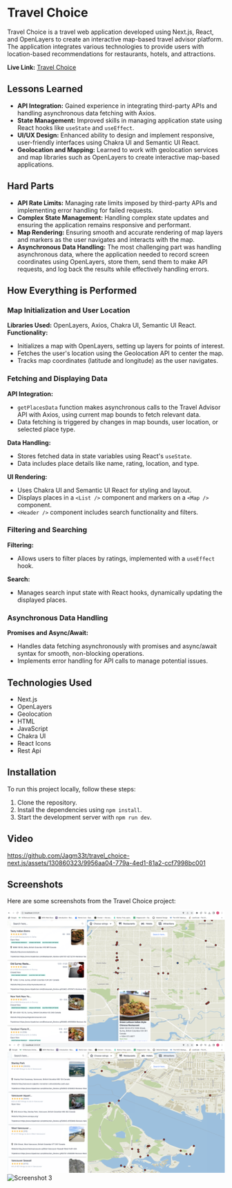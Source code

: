 # **Travel Choice**

Travel Choice is a travel web application developed using Next.js, React, and OpenLayers to create an interactive map-based travel advisor platform. The application integrates various technologies to provide users with location-based recommendations for restaurants, hotels, and attractions.

**Live Link:** [Travel Choice](https://travelchoice.netlify.app/)

## **Lessons Learned**
- **API Integration:** Gained experience in integrating third-party APIs and handling asynchronous data fetching with Axios.
- **State Management:** Improved skills in managing application state using React hooks like `useState` and `useEffect`.
- **UI/UX Design:** Enhanced ability to design and implement responsive, user-friendly interfaces using Chakra UI and Semantic UI React.
- **Geolocation and Mapping:** Learned to work with geolocation services and map libraries such as OpenLayers to create interactive map-based applications.

## **Hard Parts**
- **API Rate Limits:** Managing rate limits imposed by third-party APIs and implementing error handling for failed requests.
- **Complex State Management:** Handling complex state updates and ensuring the application remains responsive and performant.
- **Map Rendering:** Ensuring smooth and accurate rendering of map layers and markers as the user navigates and interacts with the map.
- **Asynchronous Data Handling:** The most challenging part was handling asynchronous data, where the application needed to record screen coordinates using OpenLayers, store them, send them to make API requests, and log back the results while effectively handling errors.


## **How Everything is Performed**

### **Map Initialization and User Location**
**Libraries Used:** OpenLayers, Axios, Chakra UI, Semantic UI React.  
**Functionality:**
- Initializes a map with OpenLayers, setting up layers for points of interest.
- Fetches the user's location using the Geolocation API to center the map.
- Tracks map coordinates (latitude and longitude) as the user navigates.

### **Fetching and Displaying Data**
**API Integration:**
- `getPlacesData` function makes asynchronous calls to the Travel Advisor API with Axios, using current map bounds to fetch relevant data.
- Data fetching is triggered by changes in map bounds, user location, or selected place type.

**Data Handling:**
- Stores fetched data in state variables using React's `useState`.
- Data includes place details like name, rating, location, and type.

**UI Rendering:**
- Uses Chakra UI and Semantic UI React for styling and layout.
- Displays places in a `<List />` component and markers on a `<Map />` component.
- `<Header />` component includes search functionality and filters.

### **Filtering and Searching**
**Filtering:**
- Allows users to filter places by ratings, implemented with a `useEffect` hook.

**Search:**
- Manages search input state with React hooks, dynamically updating the displayed places.

### **Asynchronous Data Handling**
**Promises and Async/Await:**
- Handles data fetching asynchronously with promises and async/await syntax for smooth, non-blocking operations.
- Implements error handling for API calls to manage potential issues.



## Technologies Used

- Next.js
- OpenLayers
- Geolocation
- HTML
- JavaScript
- Chakra UI
- React Icons
- Rest Api

## Installation

To run this project locally, follow these steps:

1. Clone the repository.
2. Install the dependencies using `npm install`.
3. Start the development server with `npm run dev`.

## Video


https://github.com/Jagm33t/travel_choice-next.js/assets/130860323/9956aa04-779a-4ed1-81a2-ccf7998bc001




## Screenshots

Here are some screenshots from the Travel Choice project:

![Screenshot 1](/public/res.png)
![Screenshot 2](/public/attrac.png)
![Screenshot 3](/public/hotels.png)
